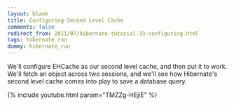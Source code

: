 ```yaml
---           
layout: blank
title: Configuring Second Level Cache
comments: false
redirect_from: 2011/07/hibernate-tutorial-33-configuring.html
tags: hibernate run
dummy: hibernate_run
---
```


We'll configure EHCache as our second level cache, and then put it to work. We'll fetch an object across two sessions, and we'll see how Hibernate's second level cache comes into play to save a database query.

{% include youtube.html param="TMZZg-HEjiE" %}